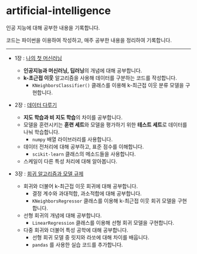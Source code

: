 # artificial-intelligence
인공 지능에 대해 공부한 내용을 기록합니다.

코드는 파이썬을 이용하여 작성하고, 매주 공부한 내용을 정리하여 기록합니다.

-----

- 1장 : [나의 첫 머신러닝](https://leedongyeop.notion.site/Chapter1-89be424aa39741aaa5ba2e2cb6f0f082)
  - **인공지능과 머신러닝, 딥러닝**의 개념에 대해 공부합니다.
  - **k-초근접 이웃** 알고리즘을 사용해 데이터를 구분하는 코드를 작성합니다.
    - `KNeighborsClassifier()` 클래스를 이용해 k-최근접 이웃 분류 모델을 구현합니다.

- 2장 : [데이터 다루기](https://leedongyeop.notion.site/Chapter2-8b957ac0cc294c8b943dc697758ed577)
  - **지도 학습과 비 지도 학습**의 차이를 공부합니다.
  - 모델을 훈련시키는 **훈련 세트**와 모델을 평가하기 위한 **테스트 세트**로 데이터를 나눠 학습합니다.
    - `numpy` 배열 라이브러리를 사용합니다.
  - 데이터 전처리에 대해 공부하고, 표준 점수를 이해합니다.
    - `scikit-learn` 클래스의 메소드들을 사용합니다.
  - 스케일이 다른 특성 처리에 대해 알아봅니다.

- 3장 : [회귀 알고리즘과 모델 규제](https://leedongyeop.notion.site/Chapter3-fc4ee0672b02452ba0af184d7c08a8f8)
  - 회귀와 더불어 k-최근접 이웃 회귀에 대해 공부합니다.
    - 결정 계수와 과대적합, 과소적합에 대해 공부합니다.
    - `KNeighborsRegressor` 클래스를 이용해 k-최근접 이웃 회귀 모델을 구현합니다.
  - 선형 회귀의 개념에 대해 공부합니다.
    - `LinearRegression` 클래스를 이용해 선형 회귀 모델을 구현합니다.
  - 다중 회귀와 더불어 특성 공학에 대해 공부합니다.
    - 선형 회귀 모델 중 릿지와 라쏘에 대해 차이를 배웁니다.
    - `pandas` 를 사용한 실습 코드를 추가합니다.
